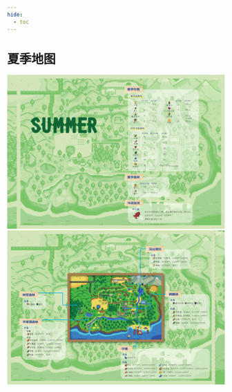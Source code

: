 ```yaml
---
hide:
  - toc
---
```

# 夏季地图

![](../../assets/book_img/season_map/4.jpg)
![](../../assets/book_img/season_map/3.jpg)